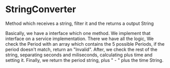 # StringConverter
Method which receives a string, filter it and the returns a output String

Basically, we have a interface which one method. We implement that interface on a service implementation. There we have all the logic, We check the Period with an array which contains the 5 possible Periods, if the period doesn't match, return an "Invalid". After, we check the rest of the string, separating seconds and miliseconds, calculating plus time and setting it. Finally, we return the period string, plus " - " plus the time String.
